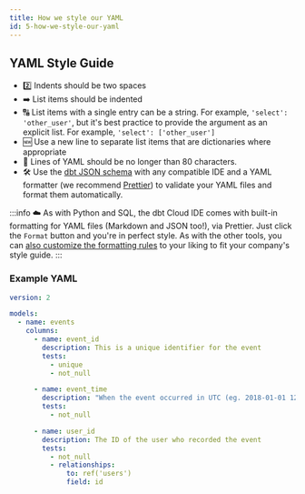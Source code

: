 ```yaml
---
title: How we style our YAML
id: 5-how-we-style-our-yaml
---
```


## YAML Style Guide

- 2️⃣ Indents should be two spaces
- ➡️ List items should be indented
- 🔠 List items with a single entry can be a string. For example, `'select': 'other_user'`, but it's best practice to provide the argument as an explicit list. For example, `'select': ['other_user']`
- 🆕 Use a new line to separate list items that are dictionaries where appropriate
- 📏 Lines of YAML should be no longer than 80 characters.
- 🛠️ Use the [dbt JSON schema](https://github.com/dbt-labs/dbt-jsonschema) with any compatible IDE and a YAML formatter (we recommend [Prettier](https://prettier.io/)) to validate your YAML files and format them automatically.

:::info
☁️ As with Python and SQL, the dbt Cloud IDE comes with built-in formatting for YAML files (Markdown and JSON too!), via Prettier. Just click the `Format` button and you're in perfect style. As with the other tools, you can [also customize the formatting rules](https://docs.getdbt.com/docs/cloud/dbt-cloud-ide/lint-format#format-yaml-markdown-json) to your liking to fit your company's style guide.
:::

### Example YAML

```yaml
version: 2

models:
  - name: events
    columns:
      - name: event_id
        description: This is a unique identifier for the event
        tests:
          - unique
          - not_null

      - name: event_time
        description: "When the event occurred in UTC (eg. 2018-01-01 12:00:00)"
        tests:
          - not_null

      - name: user_id
        description: The ID of the user who recorded the event
        tests:
          - not_null
          - relationships:
              to: ref('users')
              field: id
```
